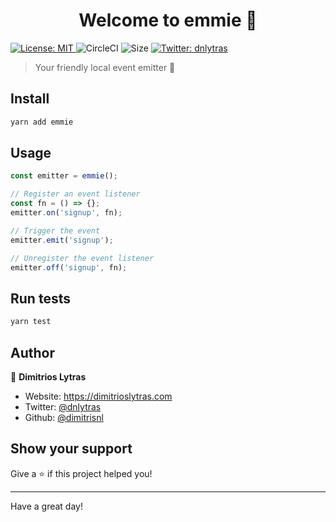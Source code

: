 <h1 align="center">Welcome to emmie 👋</h1>
<p>
  <a href="#" target="_blank">
    <img alt="License: MIT" src="https://img.shields.io/badge/License-MIT-yellow.svg" />
  </a>
  <img alt="CircleCI" src="https://circleci.com/gh/dimitrisnl/emmie/tree/master.svg?style=svg" />
  <img alt="Size" src="https://badgen.net/bundlephobia/minzip/emmie" />
  <a href="https://twitter.com/dnlytras" target="_blank">
    <img alt="Twitter: dnlytras" src="https://img.shields.io/twitter/follow/dnlytras.svg?style=social" />
  </a>
</p>

> Your friendly local event emitter 📡

## Install

```sh
yarn add emmie
```

## Usage

```js
const emitter = emmie();

// Register an event listener
const fn = () => {};
emitter.on('signup', fn);

// Trigger the event
emitter.emit('signup');

// Unregister the event listener
emitter.off('signup', fn);
```

## Run tests

```sh
yarn test
```

## Author

👤 **Dimitrios Lytras**

- Website: https://dimitrioslytras.com
- Twitter: [@dnlytras](https://twitter.com/dnlytras)
- Github: [@dimitrisnl](https://github.com/dimitrisnl)

## Show your support

Give a ⭐️ if this project helped you!

---

Have a great day!

